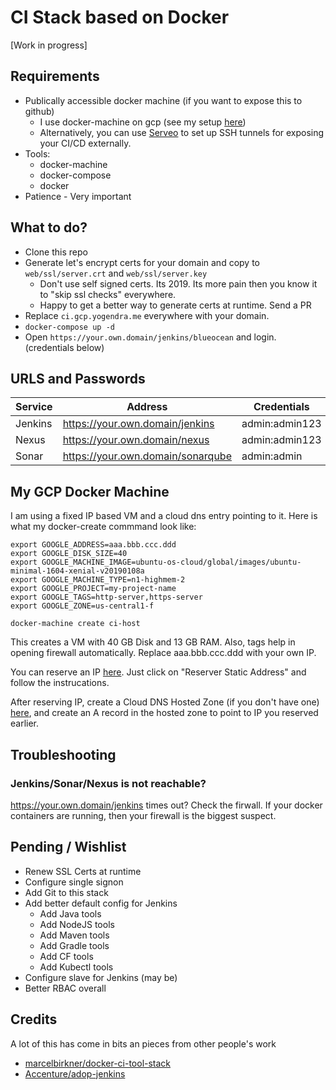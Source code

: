 # CI Stack based on Docker

[Work in progress]

## Requirements

- Publically accessible docker machine (if you want to expose this to github)
  - I use docker-machine on gcp (see my setup [here](#my-gcp-docker-machine))
  - Alternatively, you can use [Serveo](https://serveo.net/) to set up SSH tunnels for exposing your CI/CD externally.
- Tools:
  - docker-machine
  - docker-compose
  - docker
- Patience - Very important

## What to do?

- Clone this repo
- Generate let's encrypt certs for your domain and copy to `web/ssl/server.crt` and `web/ssl/server.key`
  - Don't use self signed certs. Its 2019. Its more pain then you know it to "skip ssl checks" everywhere.
  - Happy to get a better way to generate certs at runtime. Send a PR
- Replace `ci.gcp.yogendra.me` everywhere with your domain.
- `docker-compose up -d`
- Open `https://your.own.domain/jenkins/blueocean` and login. (credentials below)

## URLS and Passwords

| **Service** | **Address**                       | **Credentials** |
| ----------- | --------------------------------- | --------------- |
| Jenkins     | https://your.own.domain/jenkins   | admin:admin123  |
| Nexus       | https://your.own.domain/nexus     | admin:admin123  |
| Sonar       | https://your.own.domain/sonarqube | admin:admin     |

## My GCP Docker Machine

I am using a fixed IP based VM and a cloud dns entry pointing to it. Here is what my docker-create commmand look like:

```
export GOOGLE_ADDRESS=aaa.bbb.ccc.ddd
export GOOGLE_DISK_SIZE=40
export GOOGLE_MACHINE_IMAGE=ubuntu-os-cloud/global/images/ubuntu-minimal-1604-xenial-v20190108a
export GOOGLE_MACHINE_TYPE=n1-highmem-2
export GOOGLE_PROJECT=my-project-name
export GOOGLE_TAGS=http-server,https-server
export GOOGLE_ZONE=us-central1-f

docker-machine create ci-host
```

This creates a VM with 40 GB Disk and 13 GB RAM. Also, tags help in opening firewall automatically. Replace aaa.bbb.ccc.ddd with your own IP.

You can reserve an IP [here](https://console.cloud.google.com/networking/addresses/list). Just click on "Reserver Static Address" and follow the instrucations.

After reserving IP, create a Cloud DNS Hosted Zone (if you don't have one) [here](https://console.cloud.google.com/net-services/dns/zones), and create an A record in the hosted zone to point to IP you reserved earlier.

## Troubleshooting

### Jenkins/Sonar/Nexus is not reachable?

https://your.own.domain/jenkins times out? Check the firwall. If your docker containers are running, then your firewall is the biggest suspect.

## Pending / Wishlist

- Renew SSL Certs at runtime
- Configure single signon
- Add Git to this stack
- Add better default config for Jenkins
  - Add Java tools
  - Add NodeJS tools
  - Add Maven tools
  - Add Gradle tools
  - Add CF tools
  - Add Kubectl tools
- Configure slave for Jenkins (may be)
- Better RBAC overall

## Credits

A lot of this has come in bits an pieces from other people's work

- [marcelbirkner/docker-ci-tool-stack](https://github.com/marcelbirkner/docker-ci-tool-stack)
- [Accenture/adop-jenkins](https://github.com/Accenture/adop-jenkins)
